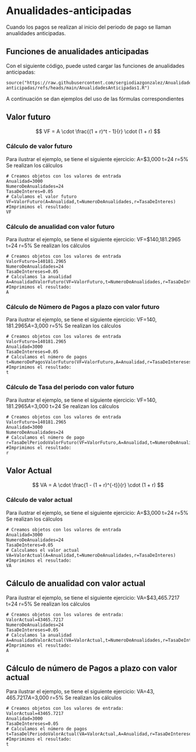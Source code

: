 # Anualidades-anticipadas
Cuando los pagos se realizan al inicio del periodo de pago se llaman anualidades anticipadas.
## Funciones de anualidades anticipadas 
Con el siguiente código, puede usted cargar las funciones de anualidades anticipadas:
```{r}
source("https://raw.githubusercontent.com/sergiodiazgonzalez/Anualidades-anticipadas/refs/heads/main/AnualidadesAnticipadas1.R")
```
A continuación se dan ejemplos del uso de las fórmulas correspondientes
## Valor futuro
$$
VF = A \cdot \frac{(1 + r)^t - 1}{r} \cdot (1 + r)
$$
### Cálculo de valor futuro
Para ilustrar el ejemplo, se tiene el siguiente ejercicio: A=$3,000 t=24 r=5%
Se realizan los cálculos
```{r}
# Creamos objetos con los valores de entrada
Anualidad=3000
NumeroDeAnualidades=24
TasaDeInteres=0.05
# Calulamos el valor futuro
VF=ValorFuturo(A=Anualidad,t=NumeroDeAnualidades,r=TasaDeInteres)
#Imprimimos el resultado:
VF
```
### Cálculo de anualidad con valor futuro
Para ilustrar el ejemplo, se tiene el siguiente ejercicio: VF=$140,181.2965 t=24 r=5%
Se realizan los cálculos
```{r}
# Creamos objetos con los valores de entrada
ValorFuturo=140181.2965
NumeroDeAnualidades=24
TasaDeIntereses=0.05
# Calculamos la anualidad
A=AnualidadValorFuturo(VF=ValorFuturo,t=NumeroDeAnualidades,r=TasaDeIntereses)
#Imprimimos el resultado:
A
```
### Cálculo de Número de Pagos a plazo con valor futuro
Para ilustrar el ejemplo, se tiene el siguiente ejercicio: VF=$140,181.2965 A=$3,000 r=5%
Se realizan los cálculos
```{r}
# Creamos objetos con los valores de entrada
ValorFuturo=140181.2965
Anualidad=3000
TasaDeIntereses=0.05
# Calculamos el número de pagos
t=NumeroDePagosValorFuturo(VF=ValorFuturo,A=Anualidad,r=TasaDeIntereses)
#Imprimimos el resultado:
t
```
### Cálculo de Tasa del periodo con valor futuro
Para ilustrar el ejemplo, se tiene el siguiente ejercicio: VF=$140,181.2965 A=$3,000 t=24
Se realizan los cálculos
```{r}
# Creamos objetos con los valores de entrada
ValorFuturo=140181.2965
Anualidad=3000
NumeroDeAnualidades=24
# Calculamos el número de pago
r=TasaDelPeriodoValorFuturo(VF=ValorFuturo,A=Anualidad,t=NumeroDeAnualidades)
#Imprimimos el resultado:
r
```
## Valor Actual
$$
VA = A \cdot \frac{1 - (1 + r)^{-t}}{r} \cdot (1 + r)
$$
### Cálculo de valor actual
Para ilustrar el ejemplo, se tiene el siguiente ejercicio: A=$3,000 t=24 r=5%
Se realizan los cálculos
```{r}
# Creamos objetos con los valores de entrada
Anualidad=3000
NumeroDeAnualidades=24
TasaDeInteres=0.05
# Calculamos el valor actual
VA=ValorActual(A=Anualidad,t=NumeroDeAnualidades,r=TasaDeInteres)
#Imprimimos el resultado:
VA
```
## Cálculo de anualidad con valor actual
Para ilustrar el ejemplo, se tiene el siguiente ejercicio: VA=$43,465.7217 t=24 r=5%
Se realizan los cálculos
```{r}
# Creamos objetos con los valores de entrada:
ValorActual=43465.7217
NumeroDeAnualidades=24
TasaDeIntereses=0.05
# Calculamos la anualidad
A=AnualidadValorActual(VA=ValorActual,t=NumeroDeAnualidades,r=TasaDeIntereses)
#Imprimimos el resultado:
A
```
## Cálculo de número de Pagos a plazo con valor actual
Para ilustrar el ejemplo, se tiene el siguiente ejercicio: VA=$43,465.7217 A=$3,000 r=5%
Se realizan los cálculos
```{r}
# Creamos objetos con los valores de entrada:
ValorActual=43465.7217
Anualidad=3000
TasaDeIntereses=0.05
# Calculamos el número de pagos
t=TasaDelPeriodoValorActual(VA=ValorActual,A=Anualidad,r=TasaDeIntereses)
#Imprimimos el resultado:
t
```
